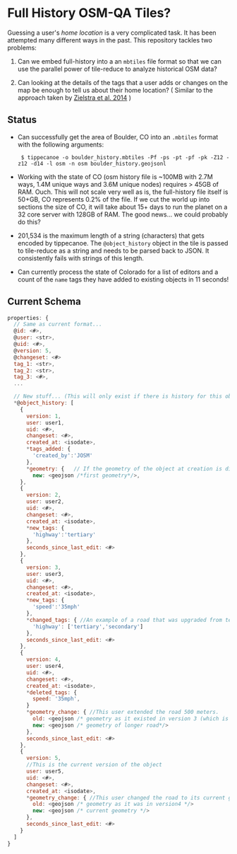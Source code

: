 # Full History OSM-QA Tiles?

Guessing a user's _home location_ is a very complicated task. It has been attempted many different ways in the past. This repository tackles two problems:

1. Can we embed full-history into a an `mbtiles` file format so that we can use the parallel power of tile-reduce to analyze historical OSM data?

1. Can looking at the details of the tags that a user adds or changes on the map be enough to tell us about their home location? ( Similar to the approach taken by [Zielstra et al. 2014](http://www.mdpi.com/2220-9964/3/4/1211) )

## Status

 - Can successfully get the area of Boulder, CO into an `.mbtiles` format with the following arguments: 
 
        $ tippecanoe -o boulder_history.mbtiles -Pf -ps -pt -pf -pk -Z12 -z12 -d14 -l osm -n osm boulder_history.geojsonl
        
 - Working with the state of CO (osm history file is ~100MB with 2.7M ways, 1.4M unique ways and 3.6M unique nodes) requires > 45GB of RAM. Ouch. This will not scale very well as is, the full-history file itself is 50+GB, CO represents 0.2% of the file. If we cut the world up into sections the size of CO, it will take about 15+ days to run the planet on a 32 core server with 128GB of RAM. The good news... we could probably do this?


 - 201,534 is the maximum length of a string (characters) that gets encoded by tippecanoe. The `@object_history` object in the tile is passed to tile-reduce as a string and needs to be parsed back to JSON. It consistently fails with strings of this length.

 - Can currently process the state of Colorado for a list of editors and a count of the `name` tags they have added to existing objects in 11 seconds!
 
 
 
 

## Current Schema 

```javascript
properties: {
  // Same as current format...
  @id: <#>,
  @user: <str>,
  @uid: <#>,
  @version: 5,
  @changeset: <#>
  tag_1: <str>,
  tag_2: <str>,
  tag_3: <#>,
  ...

  // New stuff... (This will only exist if there is history for this object)
  *@object_history: [
    {
      version: 1,
      user: user1,
      uid: <#>,
      changeset: <#>,
      created_at: <isodate>,
      *tags_added: {
        'created_by':'JOSM'
      },
      *geometry: {   // If the geometry of the object at creation is different than the current, then store the original as the 'new' value in the first history.
        new: <geojson /*first geometry*/>,
    },
    {
      version: 2,
      user: user2,
      uid: <#>,
      changeset: <#>,
      created_at: <isodate>,
      *new_tags: { 
        'highway':'tertiary' 
      },
      seconds_since_last_edit: <#>
    },
    {
      version: 3,
      user: user3,
      uid: <#>,
      changeset: <#>,
      created_at: <isodate>,
      *new_tags: { 
        'speed':'35mph' 
      },
      *changed_tags: { //An example of a road that was upgraded from tertiary to secondary in this change.
        'highway': ['tertiary','secondary'] 
      },
      seconds_since_last_edit: <#>
    },
    {
      version: 4,
      user: user4,
      uid: <#>,
      changeset: <#>,
      created_at: <isodate>,
      *deleted_tags: {
        speed: '35mph',
      }
      *geometry_change: { //This user extended the road 500 meters.
        old: <geojson /* geometry as it existed in version 3 (which is the same as geometry from version 1)*/ >,
        new: <geojson /* geometry of longer road*/>
      },
      seconds_since_last_edit: <#>
    },
    {
      version: 5,
      //This is the current version of the object
      user: user5,
      uid: <#>,
      changeset: <#>,
      created_at: <isodate>,
      *geometry_change: { //This user changed the road to its current geometry
        old: <geojson /* geometry as it was in version4 */>
        new: <geojson /* current geometry */>
      },
      seconds_since_last_edit: <#>
    }
  ]
}
```